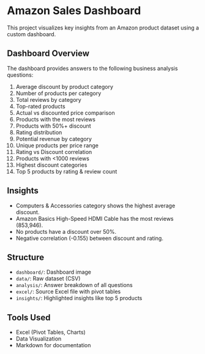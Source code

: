 # Amazon Sales Dashboard

This project visualizes key insights from an Amazon product dataset using a custom dashboard.

## Dashboard Overview



The dashboard provides answers to the following business analysis questions:
1. Average discount by product category
2. Number of products per category
3. Total reviews by category
4. Top-rated products
5. Actual vs discounted price comparison
6. Products with the most reviews
7. Products with 50%+ discount
8. Rating distribution
9. Potential revenue by category
10. Unique products per price range
11. Rating vs Discount correlation
12. Products with <1000 reviews
13. Highest discount categories
14. Top 5 products by rating & review count

## Insights
- Computers & Accessories category shows the highest average discount.
- Amazon Basics High-Speed HDMI Cable has the most reviews (853,946).
- No products have a discount over 50%.
- Negative correlation (-0.155) between discount and rating.

## Structure
- `dashboard/`: Dashboard image
- `data/`: Raw dataset (CSV)
- `analysis/`: Answer breakdown of all questions
- `excel/`: Source Excel file with pivot tables
- `insights/`: Highlighted insights like top 5 products

## Tools Used
- Excel (Pivot Tables, Charts)
- Data Visualization
- Markdown for documentation
